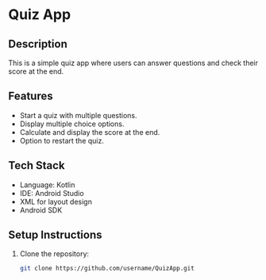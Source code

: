 # Quiz App

## Description
This is a simple quiz app where users can answer questions and check their score at the end.

## Features
- Start a quiz with multiple questions.
- Display multiple choice options.
- Calculate and display the score at the end.
- Option to restart the quiz.

## Tech Stack
- Language: Kotlin
- IDE: Android Studio
- XML for layout design
- Android SDK

## Setup Instructions
1. Clone the repository:
   ```bash
   git clone https://github.com/username/QuizApp.git

